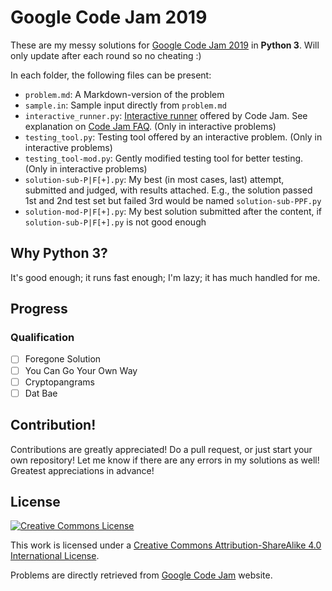 # Google Code Jam 2019
These are my messy solutions for [Google Code Jam 2019](https://codingcompetitions.withgoogle.com/codejam/schedule) in **Python 3**. Will only update after each round so no cheating :)

In each folder, the following files can be present:
* `problem.md`: A Markdown-version of the problem
* `sample.in`: Sample input directly from `problem.md`
* `interactive_runner.py`: [Interactive runner](https://storage.googleapis.com/coding-competitions.appspot.com/interactive_runner.py) offered by Code Jam. See explanation on [Code Jam FAQ](https://codingcompetitions.withgoogle.com/codejam/faq). (Only in interactive problems)
* `testing_tool.py`: Testing tool offered by an interactive problem. (Only in interactive problems)
* `testing_tool-mod.py`: Gently modified testing tool for better testing. (Only in interactive problems)
* `solution-sub-P|F[+].py`: My best (in most cases, last) attempt, submitted and judged, with results attached. E.g., the solution passed 1st and 2nd test set but failed 3rd would be named `solution-sub-PPF.py`
* `solution-mod-P|F[+].py`: My best solution submitted after the content, if `solution-sub-P|F[+].py` is not good enough

## Why Python 3?
It's good enough; it runs fast enough; I'm lazy; it has much handled for me.

## Progress

### Qualification
- [ ] Foregone Solution
- [ ] You Can Go Your Own Way
- [ ] Cryptopangrams
- [ ] Dat Bae

<!-- ### 1A
- [ ] -->

## Contribution!
Contributions are greatly appreciated! Do a pull request, or just start your own repository! Let me know if there are any errors in my solutions as well! Greatest appreciations in advance!

## License
[![Creative Commons License](https://i.creativecommons.org/l/by-sa/4.0/88x31.png)](http://creativecommons.org/licenses/by-sa/4.0/)

This work is licensed under a [Creative Commons Attribution-ShareAlike 4.0 International License](http://creativecommons.org/licenses/by-sa/4.0/).

Problems are directly retrieved from [Google Code Jam](https://codingcompetitions.withgoogle.com/codejam) website.
